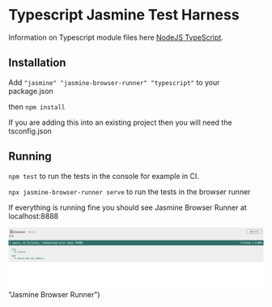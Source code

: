 # Typescript Jasmine Test Harness

Information on Typescript module files here [NodeJS TypeScript](https://nodejs.org/api/typescript.html#determining-module-system).

## Installation

Add  ```"jasmine"
        "jasmine-browser-runner"
        "typescript"``` to your package.json

then `npm install`

If you are adding this into an existing project then you will need the tsconfig.json

## Running

`npm test` to run the tests in the console for example in CI.

`npx jasmine-browser-runner serve` to run the tests in the browser runner

If everything is running fine you should see Jasmine Browser Runner at localhost:8888

![Jasmine Test Runner](https://github.com/overloadedargs/typescript_jasmine/blob/main/Jasmine_browser_runner.png) "Jasmine Browser Runner")
